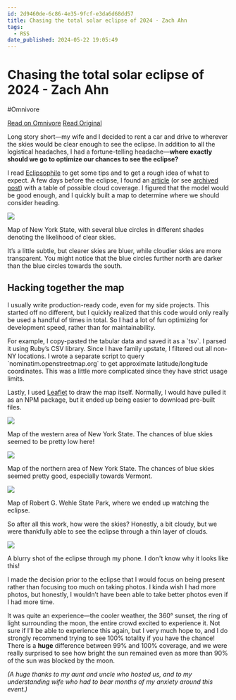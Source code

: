 ```yaml
---
id: 2d9460de-6c86-4e35-9fcf-e3da6d68dd57
title: Chasing the total solar eclipse of 2024 - Zach Ahn
tags:
  - RSS
date_published: 2024-05-22 19:05:49
---
```


# Chasing the total solar eclipse of 2024 - Zach Ahn
#Omnivore

[Read on Omnivore](https://omnivore.app/me/chasing-the-total-solar-eclipse-of-2024-zach-ahn-18fa2e68f21)
[Read Original](https://zachahn.com/posts/1716417248)



Long story short—my wife and I decided to rent a car and drive to wherever the skies would be clear enough to see the eclipse. In addition to all the logistical headaches, I had a fortune-telling headache—**where exactly should we go to optimize our chances to see the eclipse?**

I read [Eclipsophile](https:&#x2F;&#x2F;eclipsophile.com&#x2F;2024tse&#x2F;) to get some tips and to get a rough idea of what to expect. A few days before the eclipse, I found an [article](https:&#x2F;&#x2F;www.washingtonpost.com&#x2F;weather&#x2F;2024&#x2F;03&#x2F;29&#x2F;cloud-cover-eclipse-forecast-maps-cities&#x2F;) (or see [archived post](https:&#x2F;&#x2F;archive.is&#x2F;p1a6e)) with a table of possible cloud coverage. I figured that the model would be good enough, and I quickly built a map to determine where we should consider heading.

![](https:&#x2F;&#x2F;proxy-prod.omnivore-image-cache.app&#x2F;0x0,sp1gt7UedIRThHSZ4ZColkqZzdlKCDbQMhssA6-3EbaI&#x2F;https:&#x2F;&#x2F;zachahn.com&#x2F;files&#x2F;4bd052e6e1f28644f805b099eeb08f01) 

Map of New York State, with several blue circles in different shades denoting the likelihood of clear skies.

It’s a little subtle, but clearer skies are bluer, while cloudier skies are more transparent. You might notice that the blue circles further north are darker than the blue circles towards the south.

## Hacking together the map

I usually write production-ready code, even for my side projects. This started off no different, but I quickly realized that this code would only really be used a handful of times in total. So I had a lot of fun optimizing for development speed, rather than for maintainability.

For example, I copy-pasted the tabular data and saved it as a &#x60;tsv&#x60;. I parsed it using Ruby’s CSV library. Since I have family upstate, I filtered out all non-NY locations. I wrote a separate script to query &#x60;nominatim.openstreetmap.org&#x60; to get approximate latitude&#x2F;longitude coordinates. This was a little more complicated since they have strict usage limits.

Lastly, I used [Leaflet](https:&#x2F;&#x2F;leafletjs.com&#x2F;) to draw the map itself. Normally, I would have pulled it as an NPM package, but it ended up being easier to download pre-built files.

![](https:&#x2F;&#x2F;proxy-prod.omnivore-image-cache.app&#x2F;0x0,sF-woj2djk3D82WEWGi0IG71xYEeXNNrbHe4nkZa5t3c&#x2F;https:&#x2F;&#x2F;zachahn.com&#x2F;files&#x2F;2131f5d2773555acd155eb56ea5487c5) 

Map of the western area of New York State. The chances of blue skies seemed to be pretty low here!

![](https:&#x2F;&#x2F;proxy-prod.omnivore-image-cache.app&#x2F;0x0,seCDPOd6OcKfieUvzIuGfEnjSdihyfej1JtVQtE0THJA&#x2F;https:&#x2F;&#x2F;zachahn.com&#x2F;files&#x2F;709622b32482fb473a1c08ba2fdeef27) 

Map of the northern area of New York State. The chances of blue skies seemed pretty good, especially towards Vermont.

![](https:&#x2F;&#x2F;proxy-prod.omnivore-image-cache.app&#x2F;0x0,sieCBKcwT2OEbmj3YeEqmhjKohDsLCtRFdKB1L3wcsDc&#x2F;https:&#x2F;&#x2F;zachahn.com&#x2F;files&#x2F;6cba0e9e4345a2a861e32d221451063d) 

Map of Robert G. Wehle State Park, where we ended up watching the eclipse.

So after all this work, how were the skies? Honestly, a bit cloudy, but we were thankfully able to see the eclipse through a thin layer of clouds.

![](https:&#x2F;&#x2F;proxy-prod.omnivore-image-cache.app&#x2F;0x0,s19Si8eJw6AITCG1W1KoAA3KTLqASjDwi0mp7BNBln0c&#x2F;https:&#x2F;&#x2F;zachahn.com&#x2F;files&#x2F;91d0c53ac2bf6695411aac3fbf944da5) 

A blurry shot of the eclipse through my phone. I don&#39;t know why it looks like this!

I made the decision prior to the eclipse that I would focus on being present rather than focusing too much on taking photos. I kinda wish I had more photos, but honestly, I wouldn’t have been able to take better photos even if I had more time.

It was quite an experience—the cooler weather, the 360° sunset, the ring of light surrounding the moon, the entire crowd excited to experience it. Not sure if I’ll be able to experience this again, but I very much hope to, and I do strongly recommend trying to see 100% totality if you have the chance! There is a **huge** difference between 99% and 100% coverage, and we were really surprised to see how bright the sun remained even as more than 90% of the sun was blocked by the moon.

_(A huge thanks to my aunt and uncle who hosted us, and to my understanding wife who had to bear months of my anxiety around this event.)_